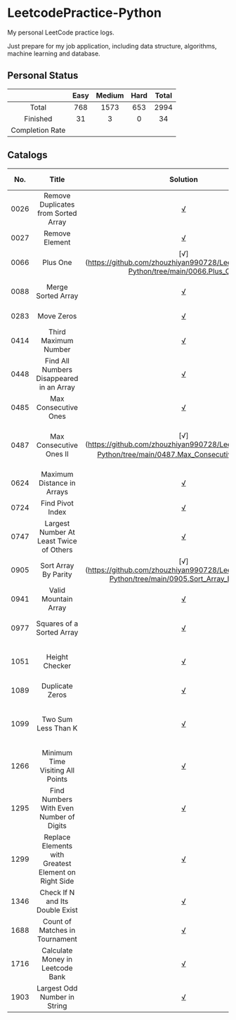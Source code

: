 # LeetcodePractice-Python
My personal LeetCode practice logs.

Just prepare for my job application, including data structure, algorithms, machine learning and database.

## Personal Status

|                 | Easy | Medium | Hard | Total |
|:---------------:|:----:|:------:|:----:|:-----:|
|      Total      | 768  |  1573  | 653  | 2994  |
|    Finished     |  31  |   3    |  0   |  34   |
| Completion Rate |      |        |      |       |

## Catalogs
| No.	 |                        Title                         |                                                              	Solution                                                               | Difficulty |                Relevant Knowledge                 |
|:----:|:----------------------------------------------------:|:------------------------------------------------------------------------------------------------------------------------------------:|:----------:|:-------------------------------------------------:|
| 0026 |         Remove Duplicates from Sorted Array          |         [√](https://github.com/zhouzhiyan990728/LeetcodePractice-Python/tree/main/0026.Remove_Duplicates_from_Sorted_Array)          |    Easy    |               Array / Two Pointers                |
| 0027 |                    Remove Element                    |                    [√](https://github.com/zhouzhiyan990728/LeetcodePractice-Python/tree/main/0027.Remove_Element)                    |    Easy    |               Array / Two pointers                |
| 0066 |                       Plus One                       |                       [√](https://github.com/zhouzhiyan990728/LeetcodePractice-Python/tree/main/0066.Plus_One                        |    Easy    |                   Array / Math                    |
| 0088 |                  Merge Sorted Array                  |                  [√](https://github.com/zhouzhiyan990728/LeetcodePractice-Python/tree/main/0088.Merge_Sorted_Array)                  |    Easy    |          Array / Two Pointers / Sorting           |
| 0283 |                      Move Zeros                      |                      [√](https://github.com/zhouzhiyan990728/LeetcodePractice-Python/tree/main/0283.Move_Zeros)                      |    Easy    |               Array / Two pointers                |
| 0414 |                 Third Maximum Number                 |                 [√](https://github.com/zhouzhiyan990728/LeetcodePractice-Python/tree/main/0414.Third_Maximum_Number)                 |    Easy    |                  Array / Sorting                  |
| 0448 |       Find All Numbers Disappeared in an Array       |       [√](https://github.com/zhouzhiyan990728/LeetcodePractice-Python/tree/main/0448.Find_All_Numbers_Disappeared_in_an_Array)       |    Easy    |                Array / Hash Table                 |
| 0485 |                 Max Consecutive Ones                 |                 [√](https://github.com/zhouzhiyan990728/LeetcodePractice-Python/tree/main/0485.Max_Consecutive_Ones)                 |    Easy    |                       Array                       |
| 0487 |               Max Consecutive Ones II                |               [√](https://github.com/zhouzhiyan990728/LeetcodePractice-Python/tree/main/0487.Max_Consecutive_Ones_II）                |   Medium   |   Array / Dynamic Programming / Sliding Window    |
| 0624 |              Maximum Distance in Arrays              |              [√](https://github.com/zhouzhiyan990728/LeetcodePractice-Python/tree/main/0624.Maximum_Distance_in_Arrays)              |   Medium   |                  Array / Greedy                   |
| 0724 |                   Find Pivot Index                   |                   [√](https://github.com/zhouzhiyan990728/LeetcodePractice-Python/tree/main/0724.Find_Pivot_Index)                   |    Easy    |                Array / Prefix Sum                 |
| 0747 |       Largest Number At Least Twice of Others        |       [√](https://github.com/zhouzhiyan990728/LeetcodePractice-Python/tree/main/0747.Largest_Number_At_Least_Twice_of_Others)        |    Easy    |                  Array / Sorting                  |
| 0905 |                 Sort Array By Parity                 |                 [√](https://github.com/zhouzhiyan990728/LeetcodePractice-Python/tree/main/0905.Sort_Array_By_Parity                  |    Easy    |          Array / Two Pointers / Sorting           |
| 0941 |                 Valid Mountain Array                 |                 [√](https://github.com/zhouzhiyan990728/LeetcodePractice-Python/tree/main/0941.Valid_Mountain_Array)                 |    Easy    |                       Array                       |                      
| 0977 |              Squares of a Sorted Array               |              [√](https://github.com/zhouzhiyan990728/LeetcodePractice-Python/tree/main/0977.Squares_of_a_Sorted_Array)               |    Easy    |          Array / Two Pointers / Sorting           |
| 1051 |                    Height Checker                    |                    [√](https://github.com/zhouzhiyan990728/LeetcodePractice-Python/tree/main/1051.Height_Checker)                    |    Easy    |          Array / Sorting / Counting Sort          |
| 1089 |                   Duplicate Zeros                    |                   [√](https://github.com/zhouzhiyan990728/LeetcodePractice-Python/tree/main/1089.Duplicate_Zeros)                    |    Easy    |                Array/Two Pointers                 |
| 1099 |                 Two Sum Less Than K                  |                 [√](https://github.com/zhouzhiyan990728/LeetcodePractice-Python/tree/main/1099.Two_Sum_Less_Than_K)                  |    Easy    | Array / Two Pointers / Binary Searching / Sorting |
| 1266 |           Minimum Time Visiting All Points           |           [√](https://github.com/zhouzhiyan990728/LeetcodePractice-Python/tree/main/1266.Minimum_Time_Visiting_All_Points)           |    Easy    |              Array / Math / Geometry              |
| 1295 |       Find Numbers With Even Number of Digits        |       [√](https://github.com/zhouzhiyan990728/LeetcodePractice-Python/tree/main/1295.Find_Numbers_With_Even_Number_of_Digits)        |    Easy    |                       Array                       |
| 1299 | Replace Elements with Greatest Element on Right Side | [√](https://github.com/zhouzhiyan990728/LeetcodePractice-Python/tree/main/1299.Replace_Elements_with_Greatest_Element_on_Right_Side) |    Easy    |                       Array                       |
| 1346 |           Check If N and Its Double Exist            |           [√](https://github.com/zhouzhiyan990728/LeetcodePractice-Python/tree/main/1346.Check_If_N_and_Its_Double_EXist)            |    Easy    |                Array / Hash Table                 |
| 1688 |            Count of Matches in Tournament            |            [√](https://github.com/zhouzhiyan990728/LeetcodePractice-Python/tree/main/1688.Count_of_Maches_in_Tournament)             |    Easy    |                 Math / Simulation                 |
| 1716 |           Calculate Money in Leetcode Bank           |          [√](https://github.com/zhouzhiyan990728/LeetcodePractice-Python/tree/main/1716.Calculate_Money_in_Leetcode_Banck)           |    Easy    |                       Math                        |
| 1903 |             Largest Odd Number in String             |             [√](https://github.com/zhouzhiyan990728/LeetcodePractice-Python/tree/main/1903.Largest_Odd_Number_in_String)             |    Easy    |              Math / String / Greedy               |